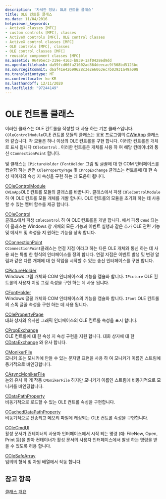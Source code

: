 ```yaml
---
description: '자세한 정보: OLE 컨트롤 클래스'
title: OLE 컨트롤 클래스
ms.date: 11/04/2016
helpviewer_keywords:
- ActiveX classes [MFC]
- custom controls [MFC], classes
- ActiveX controls [MFC], OLE control classes
- ActiveX control classes [MFC]
- OLE controls [MFC], classes
- OLE control classes [MFC]
- reusable component classes [MFC]
ms.assetid: 96495ec3-319e-4163-b839-1af0428ed9dd
ms.openlocfilehash: da59fcd66fa21602ad864deecac9f568bd5123bc
ms.sourcegitcommit: d6af41e42699628c3e2e6063ec7b03931a49a098
ms.translationtype: MT
ms.contentlocale: ko-KR
ms.lasthandoff: 12/11/2020
ms.locfileid: "97244149"
---
```

# <a name="ole-control-classes"></a>OLE 컨트롤 클래스

이러한 클래스는 OLE 컨트롤을 작성할 때 사용 하는 기본 클래스입니다. `COleControlModule`OLE 컨트롤 모듈의 클래스는 응용 프로그램의 [CWinApp](reference/cwinapp-class.md) 클래스와 같습니다. 각 모듈은 하나 이상의 OLE 컨트롤을 구현 합니다. 이러한 컨트롤은 개체로 표시 됩니다 `COleControl` . 이러한 컨트롤은 개체를 사용 하 여 해당 컨테이너와 통신 `CConnectionPoint` 합니다.

및 클래스는 `CPictureHolder` `CFontHolder` 그림 및 글꼴에 대 한 COM 인터페이스를 캡슐화 하는 반면 `COlePropertyPage` 및 `CPropExchange` 클래스는 컨트롤에 대 한 속성 페이지와 속성 지 속성을 구현 하는 데 도움이 됩니다.

[COleControlModule](reference/colecontrolmodule-class.md)<br/>
`CWinApp`OLE 컨트롤 모듈의 클래스를 바꿉니다. 클래스에서 파생 `COleControlModule` 하 여 OLE 컨트롤 모듈 개체를 개발 합니다. OLE 컨트롤의 모듈을 초기화 하는 데 사용할 수 있는 멤버 함수를 제공 합니다.

[COleControl](reference/colecontrol-class.md)<br/>
클래스에서 파생 `COleControl` 하 여 OLE 컨트롤을 개발 합니다. 에서 파생 `CWnd` 되는이 클래스는 Windows 창 개체의 모든 기능과 이벤트 실행과 같은 추가 OLE 관련 기능 및 메서드 및 속성을 지 원하는 기능을 상속 합니다.

[CConnectionPoint](reference/cconnectionpoint-class.md)<br/>
`CConnectionPoint`클래스는 연결 지점 이라고 하는 다른 OLE 개체와 통신 하는 데 사용 되는 특별 한 형식의 인터페이스를 정의 합니다. 연결 지점은 이벤트 발생 및 변경 알림과 같은 다른 개체에 대 한 작업을 시작할 수 있는 송신 인터페이스를 구현 합니다.

[CPictureHolder](reference/cpictureholder-class.md)<br/>
Windows 그림 개체와 COM 인터페이스의 기능을 캡슐화 합니다. `IPicture` OLE 컨트롤의 사용자 지정 그림 속성을 구현 하는 데 사용 됩니다.

[CFontHolder](reference/cfontholder-class.md)<br/>
Windows 글꼴 개체와 COM 인터페이스의 기능을 캡슐화 합니다. `IFont` OLE 컨트롤의 스톡 글꼴 속성을 구현 하는 데 사용 됩니다.

[COlePropertyPage](reference/colepropertypage-class.md)<br/>
대화 상자와 유사한 그래픽 인터페이스의 OLE 컨트롤 속성을 표시 합니다.

[CPropExchange](reference/cpropexchange-class.md)<br/>
OLE 컨트롤에 대 한 속성 지 속성 구현을 지원 합니다. 대화 상자에 대 한 [CDataExchange](reference/cdataexchange-class.md) 와 유사 합니다.

[CMonikerFile](reference/cmonikerfile-class.md)<br/>
모니커 또는 모니커에 만들 수 있는 문자열 표현을 사용 하 여 모니커가 이름인 스트림에 동기적으로 바인딩합니다.

[CAsyncMonikerFile](reference/casyncmonikerfile-class.md)<br/>
는와 유사 하 게 작동 `CMonikerFile` 하지만 모니커가 이름인 스트림에 비동기적으로 모니커를 바인딩합니다.

[CDataPathProperty](reference/cdatapathproperty-class.md)<br/>
비동기적으로 로드할 수 있는 OLE 컨트롤 속성을 구현합니다.

[CCachedDataPathProperty](reference/ccacheddatapathproperty-class.md)<br/>
비동기적으로 전송되고 메모리 파일에 캐싱되는 OLE 컨트롤 속성을 구현합니다.

[COleCmdUI](reference/colecmdui-class.md)<br/>
활성 문서가 컨테이너의 사용자 인터페이스에서 시작 되는 명령 (예: FileNew, Open, Print 등)을 받아 컨테이너가 활성 문서의 사용자 인터페이스에서 발생 하는 명령을 받을 수 있도록 허용 합니다.

[COleSafeArray](reference/colesafearray-class.md)<br/>
임의의 형식 및 차원 배열에서 작동 합니다.

## <a name="see-also"></a>참고 항목

[클래스 개요](class-library-overview.md)
